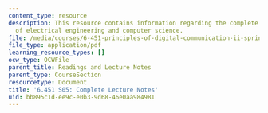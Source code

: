 ```yaml
---
content_type: resource
description: This resource contains information regarding the complete lecture notes
  of electrical engineering and computer science.
file: /media/courses/6-451-principles-of-digital-communication-ii-spring-2005/bb895c1dee9ce0b39d6846e0aa984981_MIT6_451S05_FullLecNotes.pdf
file_type: application/pdf
learning_resource_types: []
ocw_type: OCWFile
parent_title: Readings and Lecture Notes
parent_type: CourseSection
resourcetype: Document
title: '6.451 S05: Complete Lecture Notes'
uid: bb895c1d-ee9c-e0b3-9d68-46e0aa984981
---
```

